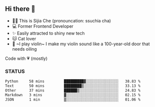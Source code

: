 ## Hi there 👋

- 🙋‍♀️ This is Sijia Che (pronouncation: ssuchia cha)
- 💻 Former Frontend Developer
- ✨ Easily attracted to shiny new tech
- 🐱 Cat lover
- 🌟 ~I play violin~ I make my violin sound like a 100-year-old door that needs oiling

Code with 💗 (mostly)

### STATUS
<!--START_SECTION:waka-->

```txt
Python     58 mins         █████████▓░░░░░░░░░░░░░░░   38.83 %
Text       50 mins         ████████▒░░░░░░░░░░░░░░░░   33.13 %
Other      37 mins         ██████▒░░░░░░░░░░░░░░░░░░   24.83 %
Markdown   3 mins          ▓░░░░░░░░░░░░░░░░░░░░░░░░   02.15 %
JSON       1 min           ▒░░░░░░░░░░░░░░░░░░░░░░░░   01.06 %
```

<!--END_SECTION:waka-->
